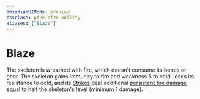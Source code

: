 ```yaml
---
obsidianUIMode: preview
cssclass: pf2e,pf2e-ability
aliases: ["Blaze"]
---
```

# Blaze

The skeleton is wreathed with fire, which doesn't consume its bones or gear. The skeleton gains immunity to fire and weakness 5 to cold, loses its resistance to cold, and its [Strikes](rules/actions/strike.md) deal additional [persistent fire damage](rules/conditions.md#Persistent%20Damage) equal to half the skeleton's level (minimum 1 damage).